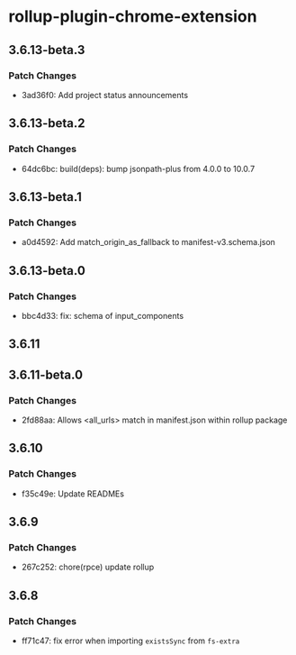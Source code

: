 # rollup-plugin-chrome-extension

## 3.6.13-beta.3

### Patch Changes

- 3ad36f0: Add project status announcements

## 3.6.13-beta.2

### Patch Changes

- 64dc6bc: build(deps): bump jsonpath-plus from 4.0.0 to 10.0.7

## 3.6.13-beta.1

### Patch Changes

- a0d4592: Add match_origin_as_fallback to manifest-v3.schema.json

## 3.6.13-beta.0

### Patch Changes

- bbc4d33: fix: schema of input_components

## 3.6.11

## 3.6.11-beta.0

### Patch Changes

- 2fd88aa: Allows <all_urls> match in manifest.json within rollup package

## 3.6.10

### Patch Changes

- f35c49e: Update READMEs

## 3.6.9

### Patch Changes

- 267c252: chore(rpce) update rollup

## 3.6.8

### Patch Changes

- ff71c47: fix error when importing `existsSync` from `fs-extra`
